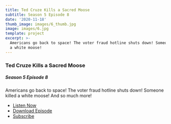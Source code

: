 ```yaml
---
title: Ted Cruze Kills a Sacred Moose
subtitle: Season 5 Episode 8
date: '2020-11-18'
thumb_image: images/6_thumb.jpg
image: images/6.jpg
template: project
excerpt: >-
  Americans go back to space! The voter fraud hotline shuts down! Someone killed
  a white moose!
---
```

### Ted Cruze Kills a Sacred Moose

##### Season 5 Episode 8

Americans go back to space! The voter fraud hotline shuts down! Someone killed a white moose! And so much more!

* [Listen Now](https://oembed.libsyn.com/embed?item_id=16869158)
* [Download Episode](https://traffic.libsyn.com/secure/ashinnshow/A_Shinn_Show_Season_5_8.mp3)
* [Subscribe](http://ashinnshow.com/rss)